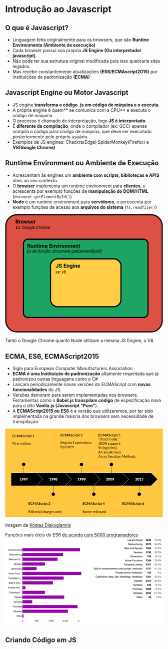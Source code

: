# Introdução ao Javascript

## O que é Javascript?
- Linguagem feita originalmente para os browsers, que são **Runtine Environments (Ambiente de
execução)**
- Cada browser possui sua própria **JS Engine (Ou interpretador javascript)**.
- Não pode ter sua estrutura original modificada pois isso quebraria sites legados.
- Mas recebe constantemente atualizações **(ES6/ECMAscript2015)** por instituições de padronização
**(ECMA)**

## Javascript Engine ou Motor Javascript
- JS engine **transforma o código .js em código de máquina e o executa**.
- A própria engine é quem** se comunica com a CPU** e executa o código de máquina.
- O processo é chamado de interpretação, logo **JS é interpretado**.
- É **diferente da compilação**, onde o compilador (ex: GCC) apenas compila o código para código de
máquina, que deve ser executado posteriormente pelo próprio usuário.
- Exemplos de JS engines: Chackra(Edge) SpiderMonkey(Firefox) e **V8(Google Chrome)**

## Runtime Environment ou Ambiente de Execução
- Acrescentam às engines um **ambiente com scripts, bibliotecas e APIS** úteis ao seu contexto.
- O **browser** implementa um runtime environment para **clientes**, e acrescenta por exemplo funções de
**manipulação do DOM/HTML** (`document.getElementById()`)
- **Node** é um runtime environment para **servidores**, e acrescenta por exemplo funções de acesso aos
**arquivos do sistema** (`fs.readfile()`)

![Runtime Environment](js_intro_img1.png)

Tanto o Google Chrome quanto Node utilizam a mesma JS Engine, o V8. 

## ECMA, ES6, ECMAScript2015
- Sigla para European Computer Manufacturers Association
- **ECMA é uma Instituição de padronização** altamente respeitada que já padronizou outras linguagens como o C#
- Lançam periodicamente novas versões do ECMAScript com **novas funcionalidades** do JS. 
- Versões demoram para serem implementadas nos browsers. Ferramentas como o 
**Babel.js transpilam código** de especificação nova para o dito **Vanila.js (Javascript "Puro"**).
- A **ECMAScript2015 ou ES6** é a versão que utilizaremos, por ter sido implementada na grande maioria
dos browsers sem necessidade de transpilação.

![Ecmascript](js_intro_img2.png)

Imagem de [Kostas Diakogiannis](https://www.goconqr.com/c/64835/course_modules/108563-es6-next-generation-javascript)

Funções mais úteis do ES6 [de acordo com 5000 programadores](https://ponyfoo.com/articles/javascript-developer-survey-results)
![Ecmascript functions](js_intro_img3.png)

## Criando Código em JS